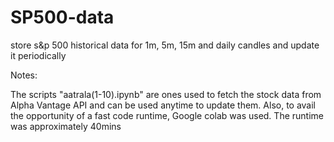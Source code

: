 # SP500-data

store s&p 500 historical data for 1m, 5m, 15m and daily candles and update it periodically

Notes:

The scripts "aatrala(1-10).ipynb" are ones used to fetch the stock data from Alpha Vantage API and can be used anytime to update them. 
Also, to avail the opportunity of a fast code runtime, Google colab was used. The runtime was approximately 40mins
